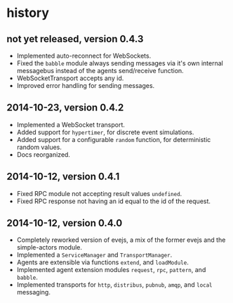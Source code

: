 # history


## not yet released, version 0.4.3

- Implemented auto-reconnect for WebSockets.
- Fixed the `babble` module always sending messages via it's own internal
  messagebus instead of the agents send/receive function.
- WebSocketTransport accepts any id.
- Improved error handling for sending messages.


## 2014-10-23, version 0.4.2

- Implemented a WebSocket transport.
- Added support for `hypertimer`, for discrete event simulations.
- Added support for a configurable `random` function, for deterministic random 
  values.
- Docs reorganized.


## 2014-10-12, version 0.4.1

- Fixed RPC module not accepting result values `undefined`.
- Fixed RPC response not having an id equal to the id of the request.


## 2014-10-12, version 0.4.0

- Completely reworked version of evejs, a mix of the former evejs and the 
  simple-actors module.
- Implemented a `ServiceManager` and `TransportManager`.
- Agents are extensible via functions `extend`, and `loadModule`. 
- Implemented agent extension modules `request`, `rpc`, `pattern`, and `babble`.
- Implemented transports for `http`, `distribus`, `pubnub`, `amqp`, and `local`
  messaging.
